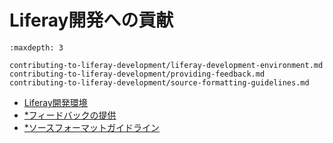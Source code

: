 # Liferay開発への貢献

```{toctree}
:maxdepth: 3

contributing-to-liferay-development/liferay-development-environment.md
contributing-to-liferay-development/providing-feedback.md
contributing-to-liferay-development/source-formatting-guidelines.md
```

* [Liferay開発環境](./contributing-to-liferay-development/liferay-development-environment.md)
* [*フィードバックの提供](./contributing-to-liferay-development/providing-feedback.md)
* [*ソースフォーマットガイドライン](./contributing-to-liferay-development/source-formatting-guidelines.md)